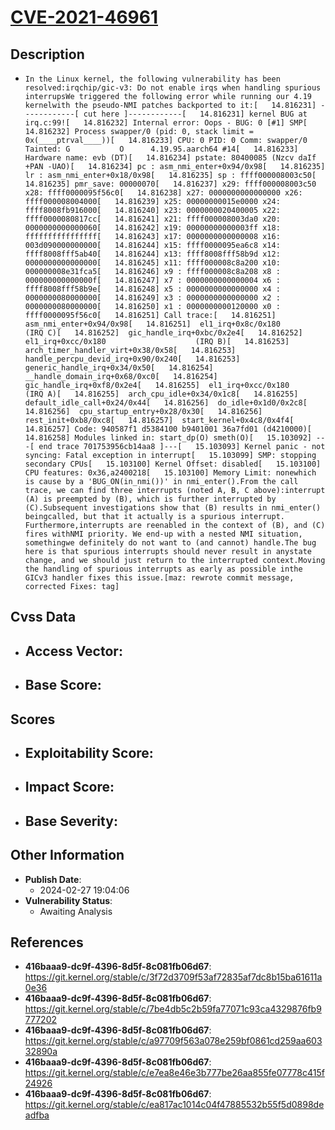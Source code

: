 
# [CVE-2021-46961](https://cve.mitre.org/cgi-bin/cvename.cgi?name=CVE-2021-46961)

## Description

- `In the Linux kernel, the following vulnerability has been resolved:irqchip/gic-v3: Do not enable irqs when handling spurious interrupsWe triggered the following error while running our 4.19 kernelwith the pseudo-NMI patches backported to it:[   14.816231] ------------[ cut here ]------------[   14.816231] kernel BUG at irq.c:99![   14.816232] Internal error: Oops - BUG: 0 [#1] SMP[   14.816232] Process swapper/0 (pid: 0, stack limit = 0x(____ptrval____))[   14.816233] CPU: 0 PID: 0 Comm: swapper/0 Tainted: G           O      4.19.95.aarch64 #14[   14.816233] Hardware name: evb (DT)[   14.816234] pstate: 80400085 (Nzcv daIf +PAN -UAO)[   14.816234] pc : asm_nmi_enter+0x94/0x98[   14.816235] lr : asm_nmi_enter+0x18/0x98[   14.816235] sp : ffff000008003c50[   14.816235] pmr_save: 00000070[   14.816237] x29: ffff000008003c50 x28: ffff0000095f56c0[   14.816238] x27: 0000000000000000 x26: ffff000008004000[   14.816239] x25: 00000000015e0000 x24: ffff8008fb916000[   14.816240] x23: 0000000020400005 x22: ffff0000080817cc[   14.816241] x21: ffff000008003da0 x20: 0000000000000060[   14.816242] x19: 00000000000003ff x18: ffffffffffffffff[   14.816243] x17: 0000000000000008 x16: 003d090000000000[   14.816244] x15: ffff0000095ea6c8 x14: ffff8008fff5ab40[   14.816244] x13: ffff8008fff58b9d x12: 0000000000000000[   14.816245] x11: ffff000008c8a200 x10: 000000008e31fca5[   14.816246] x9 : ffff000008c8a208 x8 : 000000000000000f[   14.816247] x7 : 0000000000000004 x6 : ffff8008fff58b9e[   14.816248] x5 : 0000000000000000 x4 : 0000000080000000[   14.816249] x3 : 0000000000000000 x2 : 0000000080000000[   14.816250] x1 : 0000000000120000 x0 : ffff0000095f56c0[   14.816251] Call trace:[   14.816251]  asm_nmi_enter+0x94/0x98[   14.816251]  el1_irq+0x8c/0x180                    (IRQ C)[   14.816252]  gic_handle_irq+0xbc/0x2e4[   14.816252]  el1_irq+0xcc/0x180                    (IRQ B)[   14.816253]  arch_timer_handler_virt+0x38/0x58[   14.816253]  handle_percpu_devid_irq+0x90/0x240[   14.816253]  generic_handle_irq+0x34/0x50[   14.816254]  __handle_domain_irq+0x68/0xc0[   14.816254]  gic_handle_irq+0xf8/0x2e4[   14.816255]  el1_irq+0xcc/0x180                    (IRQ A)[   14.816255]  arch_cpu_idle+0x34/0x1c8[   14.816255]  default_idle_call+0x24/0x44[   14.816256]  do_idle+0x1d0/0x2c8[   14.816256]  cpu_startup_entry+0x28/0x30[   14.816256]  rest_init+0xb8/0xc8[   14.816257]  start_kernel+0x4c8/0x4f4[   14.816257] Code: 940587f1 d5384100 b9401001 36a7fd01 (d4210000)[   14.816258] Modules linked in: start_dp(O) smeth(O)[   15.103092] ---[ end trace 701753956cb14aa8 ]---[   15.103093] Kernel panic - not syncing: Fatal exception in interrupt[   15.103099] SMP: stopping secondary CPUs[   15.103100] Kernel Offset: disabled[   15.103100] CPU features: 0x36,a2400218[   15.103100] Memory Limit: nonewhich is cause by a 'BUG_ON(in_nmi())' in nmi_enter().From the call trace, we can find three interrupts (noted A, B, C above):interrupt (A) is preempted by (B), which is further interrupted by (C).Subsequent investigations show that (B) results in nmi_enter() beingcalled, but that it actually is a spurious interrupt. Furthermore,interrupts are reenabled in the context of (B), and (C) fires withNMI priority. We end-up with a nested NMI situation, somethingwe definitely do not want to (and cannot) handle.The bug here is that spurious interrupts should never result in anystate change, and we should just return to the interrupted context.Moving the handling of spurious interrupts as early as possible inthe GICv3 handler fixes this issue.[maz: rewrote commit message, corrected Fixes: tag]`

## Cvss Data

- **Access Vector**:
  - 
- **Base Score**:
  - 

## Scores

- **Exploitability Score**:
  - 
- **Impact Score**:
  - 
- **Base Severity**:
  - 

## Other Information

- **Publish Date**:
  - 2024-02-27 19:04:06
- **Vulnerability Status**:
  - Awaiting Analysis

## References

- **416baaa9-dc9f-4396-8d5f-8c081fb06d67**: https://git.kernel.org/stable/c/3f72d3709f53af72835af7dc8b15ba61611a0e36
- **416baaa9-dc9f-4396-8d5f-8c081fb06d67**: https://git.kernel.org/stable/c/7be4db5c2b59fa77071c93ca4329876fb9777202
- **416baaa9-dc9f-4396-8d5f-8c081fb06d67**: https://git.kernel.org/stable/c/a97709f563a078e259bf0861cd259aa60332890a
- **416baaa9-dc9f-4396-8d5f-8c081fb06d67**: https://git.kernel.org/stable/c/e7ea8e46e3b777be26aa855fe07778c415f24926
- **416baaa9-dc9f-4396-8d5f-8c081fb06d67**: https://git.kernel.org/stable/c/ea817ac1014c04f47885532b55f5d0898deadfba
